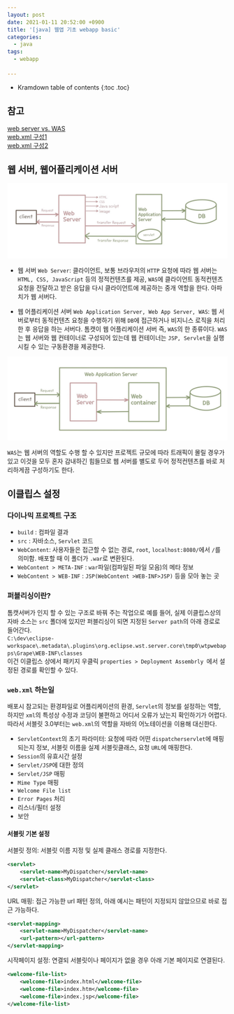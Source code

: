 ```yaml
---
layout: post
date: 2021-01-11 20:52:00 +0900
title: '[java] 웹앱 기초 webapp basic'
categories:
  - java
tags:
  - webapp

---
```


* Kramdown table of contents
{:toc .toc}

## 참고
[web server vs. WAS](https://gmlwjd9405.github.io/2018/10/27/webserver-vs-was.html)  
[web.xml 구성1](https://gmlwjd9405.github.io/2018/10/29/web-application-structure.html)  
[web.xml 구성2](http://wiki.gurubee.net/pages/viewpage.action?pageId=26740333)  


## 웹 서버, 웹어플리케이션 서버

![Web Server vs. WAS](/images/web-server-WAS1.jpg)

- 웹 서버 `Web Server`: 클라이언트, 보통 브라우저의 `HTTP` 요청에 따라 웹 서버는 `HTML, CSS, JavaScript` 등의 정적컨텐츠를 제공, `WAS`에 클라이언트 동적컨텐츠 요청을 전달하고 받은 응답을 다시 클라이언트에 제공하는 중개 역할을 한다. 아파치가 웹 서버다.

- 웹 어플리케이션 서버 `Web Application Server, Web App Server, WAS`: 웹 서버로부터 동적컨텐츠 요청을 수행하기 위해 `DB`에 접근하거나 비지니스 로직을 처리한 후 응답을 하는 서버다. 톰캣이 웹 어플리케이션 서버 즉, `WAS`의 한 종류이다. `WAS`는 웹 서버와 웹 컨테이너로 구성되어 있는데 웹 컨테이너는 `JSP, Servlet`을 실행시킬 수 있는 구동환경을 제공한다.

![Web Server vs. WAS](/images/web-server-WAS.jpg)

`WAS`는 웹 서버의 역할도 수행 할 수 있지만 프로젝트 규모에 따라 트래픽이 몰릴 경우가 있고 이것을 모두 혼자 감내하긴 힘들므로 웹 서버를 별도로 두어 정적컨텐츠를 바로 처리하게끔 구성하기도 한다.


## 이클립스 설정

### 다이나믹 프로젝트 구조

- `build` : 컴파일 결과
- `src` : 자바소스, `Servlet` 코드
- `WebContent`: 사용자들은 접근할 수 없는 경로, `root`, `localhost:8080/`에서  `/`를 의미함. 배포할 때 이 폴더가 `.war`로 변환된다.  
- `WebContent > META-INF` : `war`파일(컴파일된 파일 모음)의 메타 정보
- `WebContent > WEB-INF` : `JSP(WebContent >WEB-INF>JSP)` 등을 모아 놓는 곳

### 퍼블리싱이란?

톰캣서버가 인지 할 수 있는 구조로 바꿔 주는 작업으로 예를 들어, 실제 이클립스상의 자바 소스는 `src` 폴더에 있지만 퍼블리싱이 되면 지정된 `Server path`의 아래 경로로 들어간다.  
`C:\dev\eclipse-workspace\.metadata\.plugins\org.eclipse.wst.server.core\tmp0\wtpwebapps\Grape\WEB-INF\classes`  
이건 이클립스 상에서 패키지 우클릭 `properties > Deployment Assembrly `에서 설정된 경로를 확인할 수 있다.  

### `web.xml` 하는일

배포시 참고되는 환경파일로 어플리케이션의 환경, `Servlet`의 정보를 설정하는 역할, 하지만 `xml`의 특성상 수정과 코딩이 불편하고 어디서 오류가 났는지 확인하기가 어렵다. 따라서 서블릿 3.0부터는 `web.xml`의 역할을 자바의 어노테이션을 이용해 대신한다.

- `ServletContext`의 초기 파라미터: 요청에 따라 어떤 `dispatcherservlet`에 매핑되는지 정보, 서블릿 이름을 실제 서블릿클래스, 요청 `URL`에 매핑한다.
- `Session`의 유효시간 설정
- `Servlet/JSP`에 대한 정의
- `Servlet/JSP` 매핑
- `Mime Type` 매핑
- `Welcome File list`
- `Error Pages` 처리
- 리스너/필터 설정
- 보안

#### 서블릿 기본 설정

서블릿 정의: 서블릿 이름 지정 및 실제 클래스 경로를 지정한다.  

```xml
<servlet>
    <servlet-name>MyDispatcher</servlet-name>
    <servlet-class>MyDispatcher</servlet-class>
</servlet>
```

URL 매핑: 접근 가능한 url 패턴 정의, 아래 예시는 패턴이 지정되지 않았으므로 바로 접근 가능하다.  

```xml
<servlet-mapping>
    <servlet-name>MyDispatcher</servlet-name>
    <url-pattern></url-pattern>
</servlet-mapping>
```

시작페이지 설정: 연결되 서블릿이나 페이지가 없을 경우 아래 기본 페이지로 연결된다.  

```xml
<welcome-file-list>
    <welcome-file>index.html</welcome-file>
    <welcome-file>index.htm</welcome-file>
    <welcome-file>index.jsp</welcome-file>
</welcome-file-list>
```
